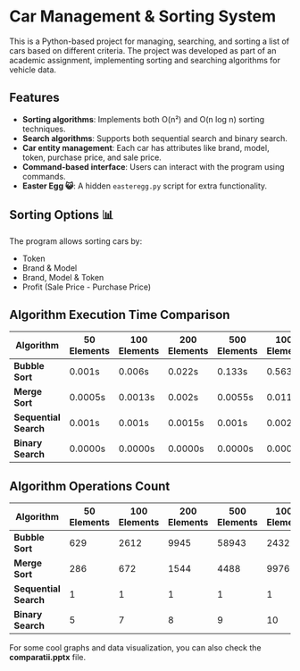 # Car Management & Sorting System

This is a Python-based project for managing, searching, and sorting a list of cars based on different criteria. The project was developed as part of an academic assignment, implementing sorting and searching algorithms for vehicle data.

## Features 
- **Sorting algorithms**: Implements both O(n²) and O(n log n) sorting techniques.
- **Search algorithms**: Supports both sequential search and binary search.
- **Car entity management**: Each car has attributes like brand, model, token, purchase price, and sale price.
- **Command-based interface**: Users can interact with the program using commands.
- **Easter Egg 😺**: A hidden `easteregg.py` script for extra functionality.

## Sorting Options 📊
The program allows sorting cars by:
- Token
- Brand & Model
- Brand, Model & Token
- Profit (Sale Price - Purchase Price)


## Algorithm Execution Time Comparison


| Algorithm          | 50 Elements | 100 Elements | 200 Elements | 500 Elements | 1000 Elements | 2500 Elements | 5000 Elements | 10000 Elements | 100000 Elements | 1 Million Elements |
|-------------------|------------|-------------|-------------|-------------|--------------|--------------|--------------|---------------|----------------|-----------------|
| **Bubble Sort**   | 0.001s     | 0.006s      | 0.022s      | 0.133s      | 0.563s       | 3.611s       | 15.937s      | 62.348s       | Estimated      | Estimated       |
| **Merge Sort**    | 0.0005s    | 0.0013s     | 0.002s      | 0.0055s     | 0.0116s      | 0.0345s      | 0.0804s      | 0.1781s       | 27.918s        | 11142.86s       |
| **Sequential Search** | 0.001s  | 0.001s      | 0.0015s     | 0.001s      | 0.002s       | 0.0035s      | 0.0077s      | 0.0131s       | 0.2065s        | 2.167s          |
| **Binary Search** | 0.0000s    | 0.0000s     | 0.0000s     | 0.0000s     | 0.0000s      | 0.0000s      | 0.0000s      | 0.0000s       | 0.0s           | 0.0s            |

## Algorithm Operations Count


| Algorithm          | 50 Elements | 100 Elements | 200 Elements | 500 Elements | 1000 Elements | 2500 Elements | 5000 Elements | 10000 Elements | 100000 Elements | 1 Million Elements |
|-------------------|------------|-------------|-------------|-------------|--------------|--------------|--------------|---------------|----------------|-----------------|
| **Bubble Sort**   | 629        | 2612        | 9945        | 58943       | 243228       | 1548135      | 6229820      | 24993840      | Estimated      | Estimated       |
| **Merge Sort**    | 286        | 672         | 1544        | 4488        | 9976         | 28404        | 61808        | 133616        | 18675219       | 19951424        |
| **Sequential Search** | 1      | 1           | 1           | 1           | 1           | 1           | 1           | 1            | 1              | 1               |
| **Binary Search** | 5          | 7           | 8           | 9           | 10          | 11          | 12          | 12           | 16             | 19              |

For some cool graphs and data visualization, you can also check the **comparatii.pptx** file.

